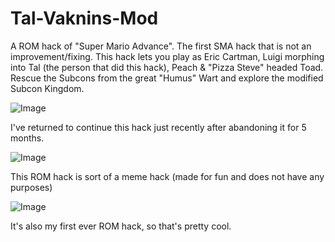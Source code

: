 # Tal-Vaknins-Mod
A ROM hack of "Super Mario Advance". The first SMA hack that is not an improvement/fixing.
This hack lets you play as Eric Cartman, Luigi morphing into Tal (the person that did this hack), Peach & "Pizza Steve" headed Toad.
Rescue the Subcons from the great "Humus" Wart and explore the modified Subcon Kingdom.

![Image](https://github.com/user-attachments/assets/324fce02-5670-43ae-a24d-3166e09624e0)

I've returned to continue this hack just recently after abandoning it for 5 months.

![Image](https://github.com/user-attachments/assets/bb06ee04-cb00-4bc9-a3d6-9f309d81361c)

This ROM hack is sort of a meme hack (made for fun and does not have any purposes)

![Image](https://github.com/user-attachments/assets/fb3641bc-2a4f-4a5f-a2e7-b179c36ac573)

It's also my first ever ROM hack, so that's pretty cool.
